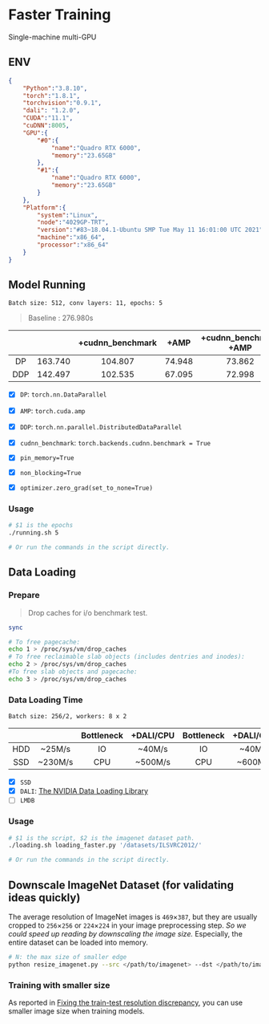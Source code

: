 # Faster Training

Single-machine multi-GPU 

## ENV
```json
{
    "Python":"3.8.10",
    "torch":"1.8.1",
    "torchvision":"0.9.1",
    "dali": "1.2.0",
    "CUDA":"11.1",
    "cuDNN":8005,
    "GPU":{
        "#0":{
            "name":"Quadro RTX 6000",
            "memory":"23.65GB"
        },
        "#1":{
            "name":"Quadro RTX 6000",
            "memory":"23.65GB"
        }
    },
    "Platform":{
        "system":"Linux",
        "node":"4029GP-TRT",
        "version":"#83~18.04.1-Ubuntu SMP Tue May 11 16:01:00 UTC 2021",
        "machine":"x86_64",
        "processor":"x86_64"
    }
}
```

## Model Running
```
Batch size: 512, conv layers: 11, epochs: 5
```
> Baseline : 276.980s

|    |         | +cudnn_benchmark | +AMP   | +cudnn_benchmark +AMP |
|:--:|  :--:   |:--:              |:--:    | :--:                  |
| DP | 163.740 | 104.807          | 74.948 | 73.862                |
|DDP | 142.497 | 102.535          | 67.095 | 72.998                |

- [x] `DP`: `torch.nn.DataParallel`
- [x] `AMP`: `torch.cuda.amp`
- [x] `DDP`: `torch.nn.parallel.DistributedDataParallel`
- [x] `cudnn_benchmark`: `torch.backends.cudnn.benchmark = True`
- [x] `pin_memory=True`
- [x] `non_blocking=True`
- [x] `optimizer.zero_grad(set_to_none=True)`


### Usage
```bash
# $1 is the epochs
./running.sh 5

# Or run the commands in the script directly.
```

## Data Loading
### Prepare
> Drop caches for i/o benchmark test.

```bash
sync

# To free pagecache:
echo 1 > /proc/sys/vm/drop_caches
# To free reclaimable slab objects (includes dentries and inodes):
echo 2 > /proc/sys/vm/drop_caches
#To free slab objects and pagecache:
echo 3 > /proc/sys/vm/drop_caches
```

### Data Loading Time
```
Batch size: 256/2, workers: 8 x 2
```
|     |        | Bottleneck | +DALI/CPU  |  Bottleneck | +DALI/GPU  |  Bottleneck | 
|:--: |:--:    |:--:        |:--:        |:--:         |:--:        |:--:         |
| HDD | ~25M/s |    IO      | ~40M/s     | IO          |  ~40M/s    | IO          |
| SSD | ~230M/s|    CPU     | ~500M/s    | CPU         | ~600M/s    | IO          |

- [x] `SSD`
- [x] `DALI`: [The NVIDIA Data Loading Library](https://github.com/NVIDIA/DALI)
- [ ] `LMDB`

### Usage
```bash
# $1 is the script, $2 is the imagenet dataset path.
./loading.sh loading_faster.py '/datasets/ILSVRC2012/'

# Or run the commands in the script directly.
```

## Downscale ImageNet Dataset (for validating ideas quickly)
The average resolution of ImageNet images is `469`$\times$`387`, but they are usually cropped to `256`$\times$`256` or `224`$\times$`224` in your image preprocessing step. *So we could speed up reading by downscaling the image size.*
Especially, the entire dataset can be loaded into memory.
```bash
# N: the max size of smaller edge
python resize_imagenet.py --src </path/to/imagenet> --dst </path/to/imagenet/resized> --max-size N
```

### Training with smaller size
As reported in [Fixing the train-test resolution discrepancy](https://arxiv.org/abs/1906.06423), you can use smaller image size when training models.